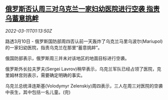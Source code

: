 <!--1646962262000-->
[俄罗斯否认周三对乌克兰一家妇幼医院进行空袭 指责乌蓄意挑衅](https://cn.reuters.com/article/russia-ukraine-denial-0310-thur-idCNKCS2L802V)
------

<div><i>2022-03-11T01:13:50Z</i></div><p>路透3月10日 - 俄罗斯国防部周四否认前一天轰炸了乌克兰马里乌波尔(Mariupol)的一家妇幼医院，指责乌克兰在那里“蓄意挑衅”。</p><p>俄国防部表示，俄罗斯周三并未对该地区的地面目标进行空袭。</p><p>俄罗斯外长拉夫罗夫(Sergei Lavrov)稍早表示，乌克兰军队已经占领了医院，克里姆林宫则表示，需要确定明确的事实。</p><p>乌克兰总统泽连斯基(Volodymyr Zelenskiy)周四表示，三人在周三对医院的空袭中丧生，其中包括一名儿童。(完)</p>
